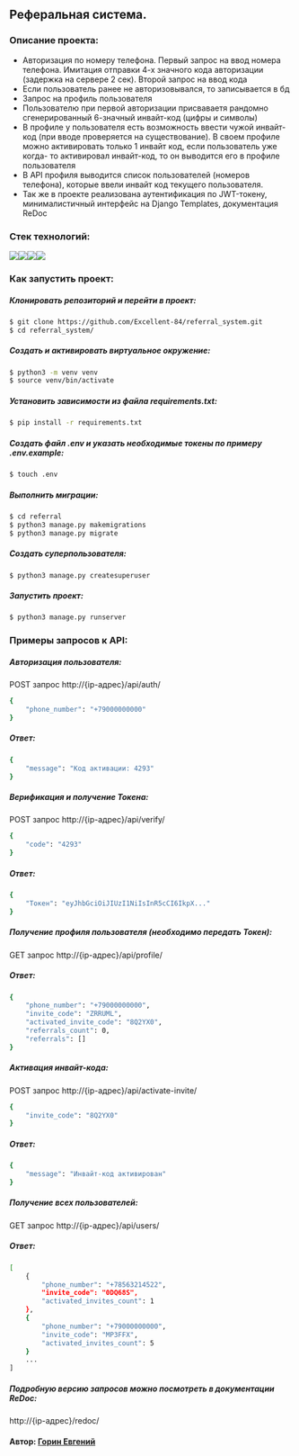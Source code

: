 ## Реферальная система.

### Описание проекта:

 - Авторизация по номеру телефона. Первый запрос на ввод номера телефона. Имитация отправки 4-х значного кода авторизации (задержка на сервере 2 сек). Второй запрос на ввод кода
 - Если пользователь ранее не авторизовывался, то записывается в бд
 - Запрос на профиль пользователя
 - Пользователю при первой авторизации присваваетя рандомно сгенерированный 6-значный инвайт-код (цифры и символы)
 - В профиле у пользователя есть возможность ввести чужой инвайт-код (при вводе проверяется на существование). В своем профиле можно активировать только 1 инвайт код, если пользователь уже когда-
то активировал инвайт-код, то он выводится его в профиле пользователя
 - В API профиля выводится список пользователей (номеров телефона), которые ввели инвайт код текущего пользователя.
 - Так же в проекте реализована аутентификация по JWT-токену, минималистичный интерфейс на Django Templates, документация ReDoc


### Стек технологий:
<img src="https://img.shields.io/badge/Python-FFFFFF?style=for-the-badge&logo=python&logoColor=3776AB"/><img src="https://img.shields.io/badge/django-FFFFFF?style=for-the-badge&logo=django&logoColor=082E08"/><img src="https://img.shields.io/badge/Django REST Framework-FFFFFF?style=for-the-badge&logo=&logoColor=361508"/><img src="https://img.shields.io/badge/PostgreSQL-FFFFFF?style=for-the-badge&logo=PostgreSQL&logoColor=4169E1"/>

### Как запустить проект:

##### Клонировать репозиторий и перейти в проект:
```bash
$ git clone https://github.com/Excellent-84/referral_system.git
$ cd referral_system/
```

##### Cоздать и активировать виртуальное окружение:

```bash
$ python3 -m venv venv
$ source venv/bin/activate
```

##### Установить зависимости из файла requirements.txt:

```bash
$ pip install -r requirements.txt
```

##### Создать файл .env и указать необходимые токены по примеру .env.example:
```bash
$ touch .env
```

##### Выполнить миграции:

```bash
$ cd referral
$ python3 manage.py makemigrations
$ python3 manage.py migrate
```

##### Создать суперпользователя:

```bash
$ python3 manage.py createsuperuser
```

##### Запустить проект:

```bash
$ python3 manage.py runserver
```

### Примеры запросов к API:

##### Авторизация пользователя:
POST запрос http://{ip-адрес}/api/auth/
```bash
{
    "phone_number": "+79000000000"
}
```
##### Ответ:
```bash
{
    "message": "Код активации: 4293"
}
```

##### Верификация и получение Токена:
POST запрос http://{ip-адрес}/api/verify/
```bash
{
    "code": "4293"
}
```
##### Ответ:
```bash
{
    "Токен": "eyJhbGciOiJIUzI1NiIsInR5cCI6IkpX..."
}
```

##### Получение профиля пользователя (необходимо передать Токен):
GET запрос http://{ip-адрес}/api/profile/

##### Ответ:
```bash
{
    "phone_number": "+79000000000",
    "invite_code": "ZRRUML",
    "activated_invite_code": "8Q2YX0",
    "referrals_count": 0,
    "referrals": []
}
```

##### Активация инвайт-кода:
POST запрос http://{ip-адрес}/api/activate-invite/
```bash
{
    "invite_code": "8Q2YX0"
}
```
##### Ответ:
```bash
{
    "message": "Инвайт-код активирован"
}
```

##### Получение всех пользователей:
GET запрос http://{ip-адрес}/api/users/

##### Ответ:
```bash
[
    {
        "phone_number": "+78563214522",
        "invite_code": "0DQ68S",
        "activated_invites_count": 1
    },
    {
        "phone_number": "+79000000000",
        "invite_code": "MP3FFX",
        "activated_invites_count": 5
    }
    ...
]
```

##### Подробную версию запросов можно посмотреть в документации ReDoc:
http://{ip-адрес}/redoc/

#### Автор: [Горин Евгений](https://github.com/Excellent-84)
